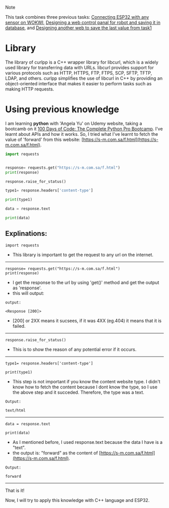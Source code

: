 > [!NOTE]
> This task combines three previous tasks: [Connecting ESP32 with any sensor on WOKWI](https://github.com/Layan002/Electronics-task-3-Connecting-ESP32-with-Ultrasound), [Designing a web control panal for robot and saving it in database](https://github.com/Layan002/Web-Task1-designing-a-web-saving-it-with-database	), and [Designing another web to save the last value from task1](https://github.com/Layan002/Web-Task2-Take-the-last-data-to-new-web-page/blob/main/README.md)

# Library
The library of curlpp is a C++ wrapper library for libcurl, which is a widely used library for transferring data with URLs. libcurl provides support for various protocols such as HTTP, HTTPS, FTP, FTPS, SCP, SFTP, TFTP, LDAP, and others. curlpp simplifies the use of libcurl in C++ by providing an object-oriented interface that makes it easier to perform tasks such as making HTTP requests.

# Using previous knowledge
I am learning **python** with 'Angela Yu' on Udemy website, taking a bootcamb on it [100 Days of Code: The Complete Python Pro Bootcamp](https://www.udemy.com/course/100-days-of-code/?couponCode=MCLARENT71824). I've learnt about APIs and how it works. So, I tried what I've learnt to fetch the value of 'forward' from this website: [https://s-m.com.sa/f.html](https://s-m.com.sa/f.html). 

``` python
import requests


response= requests.get("https://s-m.com.sa/f.html")
print(response)

response.raise_for_status()

type1= response.headers['content-type']

print(type1)

data = response.text

print(data)
```
## Explinations:
```
import requests
```
- This library is important to get the request to any url on the internet.
----------------------------------------------------------------
```
response= requests.get("https://s-m.com.sa/f.html")
print(response)
```
- I get the response to the url by using 'get()' method and get the output as 'response'.
- this will output:
``` OUTPUT
output:

<Response [200]>
```
- [200] or 2XX means it sucsees, if it was 4XX (eg.404) it means that it is failed.

--------------------------------------------------------------

```
response.raise_for_status()
```
- This is to show the reason of any potential error if it occurs.
------------------------------------------------------------------

```
type1= response.headers['content-type']

print(type1)
```
- This step is not important if you know the content website type. I didn't know how to fetch the content because I dont know the type, so I use the above step and it succeded. Therefore, the type was a text.
``` OUTPUT
Output:

text/html
```
---------------------------------------------------------------------

```
data = response.text

print(data)
```
- As I mentioned before, I used response.text because the data I have is a "text".
- the output is: "forward" as the content of [https://s-m.com.sa/f.html](https://s-m.com.sa/f.html).
``` output
Output:

forward
```

----------------------------------------

That is it!

Now, I will try to apply this knowledge with C++ language and ESP32. 



